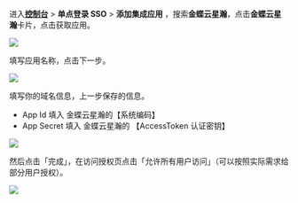 <IntegrationDetailCard :title="`在 ${$localeConfig.brandName} 中创建应用`">

进入[**控制台**](https://console.genauth.ai) > **单点登录 SSO** > **添加集成应用** ，搜索**金蝶云星瀚**，点击**金蝶云星瀚**卡片，点击获取应用。

<img src="~@imagesZhCn/integration/kingdee-cloud-constellation/2-1.png" class="md-img-padding" />

填写应用名称，点击下一步。

<img src="~@imagesZhCn/integration/kingdee-cloud-constellation/2-2.png" class="md-img-padding" />

填写你的域名信息，上一步保存的信息。

- App Id 填入 金蝶云星瀚的【系统编码】
- App Secret 填入 金蝶云星瀚的 【AccessToken 认证密钥】

<img src="~@imagesZhCn/integration/kingdee-cloud-constellation/2-3.png" class="md-img-padding" />

然后点击「完成」，在访问授权页点击「允许所有用户访问」（可以按照实际需求给部分用户授权）。

<img src="~@imagesZhCn/integration/kingdee-cloud-constellation/2-4.png" class="md-img-padding" />

</IntegrationDetailCard>
